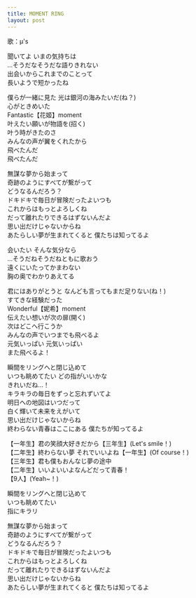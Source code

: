 ```yaml
---
title: MOMENT RING
layout: post
---
```

歌：μ's

<p><a class="honoka">聞いてよ いまの気持ちは<br />
…そうだなそうだな語りきれない</a><br />
<a class="kotori">出会いからこれまでのことって</a><br />
<a class="umi">長いようで短かったね</a></p>

<p><a class="hanayo">僕らが一緒に見た 光は銀河の海みたいだ</a><a class="maki">(ね？)</a><br />
<a class="rin">心がときめいた</a><br />
<a class="hanayo">Fantastic</a>【<a class="hanayo">花</a><a class="maki">姬</a>】moment<br />
<a class="maki">叶えたい願いが物語を</a><a class="rin">(招く)</a><br />
<a class="nico">叶う時がきたのさ</a><br />
<a class="eli">みんなの声が翼をくれたから</a><br />
<a class="nozomi">飛べたんだ</a><br />
飛べたんだ</p>

<p>無謀な夢から始まって<br />
奇跡のようにすべてが繋がって<br />
どうなるんだろう？<br />
ドキドキで毎日が冒険だったよいつも<br />
これからはもっとよろしくね<br />
だって離れたりできるはずないんだよ<br />
思い出だけじゃないからね<br />
あたらしい夢が生まれてくると 僕たちは知ってるよ</p>

<p><a class="hanayo">会いたい そんな気分なら<br />
…そうだねそうだねともに歌おう</a><br />
<a class="maki">遠くにいたってかまわない</a><br />
<a class="rin">胸の奥でわかりあえてる</a></p>

<p><a class="nico">君にはありがとうと なんども言ってもまだ足りない</a><a class="nozomi">(ね！)</a><br />
<a class="eli">すてきな経験だった</a><br />
<a class="nico">Wonderful</a>【<a class="nico">妮</a><a class="nozomi">希</a>】moment<br />
<a class="nozomi">伝えたい想いが次の扉</a><a class="eli">(開く)</a><br />
<a class="umi">次はどこへ行こうか</a><br />
<a class="kotori">みんなの声でいつまでも飛べるよ</a><br />
<a class="honoka">元気いっぱい</a> <a class="kotori">元気いっぱい</a><br />
<a class="honoka">また飛べるよ！</a></p>

<p>瞬間をリングへと閉じ込めて<br />
いつも眺めてたい どの指がいいかな<br />
きれいだね…！<br />
キラキラの毎日をずっと忘れずいてよ<br />
明日への地図はいつだって<br />
白く輝いて未来をえがいて<br />
思い出だけじゃないからね<br />
終わらない青春はここにある 僕たちが知ってるよ</p>

<p>【一年生】君の笑顔大好きだから【三年生】(Let's smile！)<br />
【二年生】終わらない夢 それでいいよね【一年生】(Of course！)<br />
【三年生】君も僕もおんなじ夢の途中<br />
【二年生】いいよいいよなんどだって青春！<br />
【9人】(Yeah~！)</p>

<p><a class="honoka">瞬間をリングへと閉じ込めて</a><br />
<a class="kotori">いつも眺めてたい</a><br />
<a class="umi">指にキラリ</a></p>

<p>無謀な夢から始まって<br />
奇跡のようにすべてが繋がって<br />
どうなるんだろう？<br />
ドキドキで毎日が冒険だったよいつも<br />
これからはもっとよろしくね<br />
だって離れたりできるはずないんだよ<br />
思い出だけじゃないからね<br />
あたらしい夢が生まれてくると 僕たちは知ってるよ</p>